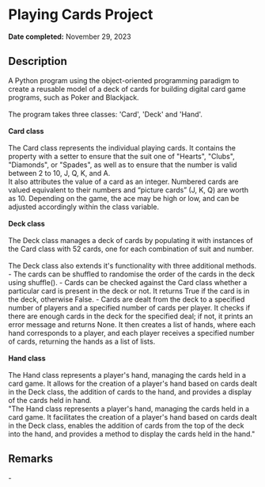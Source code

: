 <h1>Playing Cards Project</h1>

<b>Date completed:</b> November 29, 2023

<h2>Description</h2>
A Python program using the object-oriented programming paradigm to create a reusable model of a deck of cards for building digital card game programs, such as Poker and Blackjack.
<br>
<br>
The program takes three classes: 'Card', 'Deck' and 'Hand'. 
<br>
<br>
<b>Card class</b>
<br>
<br>
The Card class represents the individual playing cards. It contains the property with a setter to ensure that the suit one of "Hearts", "Clubs", "Diamonds", or "Spades", as well as to ensure that the number is valid between 2 to 10, J, Q, K, and A. 
<br>
It also attributes the value of a card as an integer. Numbered cards are valued equivalent to their numbers and “picture cards” (J, K, Q) are worth as 10. Depending on the game, the ace may be high or low, and can be adjusted accordingly within the class variable. 
<br>
<br>
<b>Deck class</b>
<br>
<br>
The Deck class manages a deck of cards by populating it with instances of the Card class with 52 cards, one for each combination of suit and number. 
<br>
<br>
The Deck class also extends it's functionality with three additional methods. 
<br>
  - The cards can be shuffled to randomise the order of the cards in the deck using shuffle().
  - Cards can be checked against the Card class whether a particular card is present in the deck or not. It returns True if the card is in the deck, otherwise False. 
  - Cards are dealt from the deck to a specified number of players and a specified number of cards per player. It checks if there are enough cards in the deck for the specified deal; if not, it prints an error message and returns None. It then creates a list of hands, where each hand corresponds to a player, and each player receives a specified number of cards, returning the hands as a list of lists.
<br>
<br>
<b>Hand class</b>
<br>
<br>
The Hand class represents a player's hand, managing the cards held in a card game. It allows for the creation of a player's hand based on cards dealt in the Deck class, the addition of cards to the hand, and provides a display of the cards held in hand. 
<br>
"The Hand class represents a player's hand, managing the cards held in a card game. It facilitates the creation of a player's hand based on cards dealt in the Deck class, enables the addition of cards from the top of the deck into the hand, and provides a method to display the cards held in the hand."

<h2>Remarks</h2>
- 
